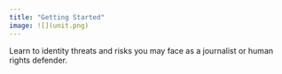 ```yaml
---
title: "Getting Started"
image: ![](unit.png)
---
```

Learn to identity threats and risks you may face as a journalist or human rights defender.
